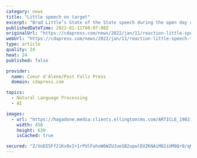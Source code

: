 ```yaml
---
category: news
title: "Little speech on target"
excerpt: "Brad Little’s State of the State speech during the open day of the Legislature on Monday was primarily positive. Here’s what some legislators and agencies had to say: “I liked the Governor’s recognition that election integrity is a top priority."
publishedDateTime: 2022-01-11T08:07:00Z
originalUrl: "https://cdapress.com/news/2022/jan/11/reaction-little-speech-target/"
webUrl: "https://cdapress.com/news/2022/jan/11/reaction-little-speech-target/"
type: article
quality: 24
heat: 24
published: false

provider:
  name: Coeur d'Alene/Post Falls Press
  domain: cdapress.com

topics:
  - Natural Language Processing
  - AI

images:
  - url: "https://hagadone.media.clients.ellingtoncms.com/ARTICLE_190219857_AR_0_ALOBKXURJGKP_r1200x630.jpg?b7d505e466ff31ef2a911eceee85296b69915698"
    width: 458
    height: 630
    isCached: true

secured: "Z/VoDI5Ff21Kv0xI+1rPUlFahoW6WZUJueSB2upwlEUZKNAiM82iUM8Qr8/qKlCddtys2rGMQGpoqN40JlwD7VvZfOdX5n3S+xu9hM6FIG1xsaPD0foD9Zy2h5prE3/Qoej5jJx6uDHnodtr3FCDXG/TOAJr3t3AA7r8BcK7intb8d9pPR1clGJXjOzjIfpv+Is/wyWVLXUDcAlwby9I6wk3rgwpOoT7Uiipp0VNwWM2wQRM+tlK1wv2u61bX+4jbyhZR3GEbW4BcgjWMu/KQfP8aoSWVz+U8G0gNu+fkPHh4UAMlg2lrGIK4csC04BkB2+W07fTYAdzzv4LM8uw9BSxDewFMj2ags9ATEOTwnY=;h0JVhMLbYMHoQlWYgSKPLg=="
---
```


